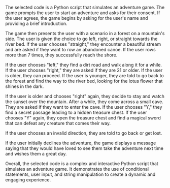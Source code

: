 The selected code is a Python script that simulates an adventure game. The game prompts the user to start an adventure and asks for their consent. If the user agrees, the game begins by asking for the user's name and providing a brief introduction.

The game then presents the user with a scenario in a forest on a mountain's side. The user is given the choice to go left, right, or straight towards the river bed. If the user chooses "straight," they encounter a beautiful stream and are asked if they want to row an abandoned canoe. If the user rows more than 7 times, they successfully reach the shore.

If the user chooses "left," they find a dirt road and walk along it for a while. If the user chooses "right," they are asked if they are 21 or older. If the user is older, they can proceed. If the user is younger, they are told to go back to the forest and find the way to the river bed, looking for the lotus flower that shines in the dark.

If the user is older and chooses "right" again, they decide to stay and watch the sunset over the mountain. After a while, they come across a small cave. They are asked if they want to enter the cave. If the user chooses "Y," they find a secret passage leading to a hidden treasure chest. If the user chooses "Y" again, they open the treasure chest and find a magical sword that can defeat any creature that comes their way.

If the user chooses an invalid direction, they are told to go back or get lost.

If the user initially declines the adventure, the game displays a message saying that they would have loved to see them take the adventure next time and wishes them a great day.

Overall, the selected code is a complex and interactive Python script that simulates an adventure game. It demonstrates the use of conditional statements, user input, and string manipulation to create a dynamic and engaging experience.